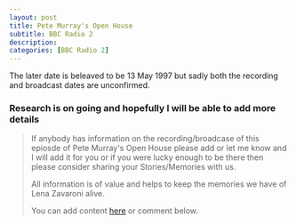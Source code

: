 ```yaml
---
layout: post
title: Pete Murray's Open House
subtitle: BBC Radio 2
description: 
categories: [BBC Radio 2]
---
```


The later date is beleaved to be 13 May 1997 but sadly both the recording and broadcast dates are unconfirmed.

### Research is on going and hopefully I will be able to add more details
> If anybody has information on the recording/broadcase of this epiosde of Pete Murray's Open House please add or let me know and I will add it for you or if you were lucky enough to be there then please consider sharing your Stories/Memories with us.
>
> All information is of value and helps to keep the memories we have of Lena Zavaroni alive.
>
> You can add content [here](https://github.com/FanzOfLenaZavaroni/fanzoflenazavaroni.github.io) or comment below.

<style>
.dt-published {display: none;}
.post-meta:after {content: "Recorded on May 4, 1977 and broadcast on BBC Radio 2 at a later date";}
.height-adjust1 {width:auto; height:350px;}
.height-adjust2 {width:auto; height:307px;}
</style>

